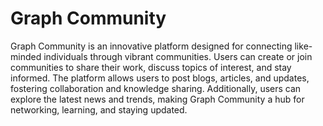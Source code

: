 
# Graph Community

Graph Community is an innovative platform designed for connecting like-minded individuals through vibrant communities. Users can create or join communities to share their work, discuss topics of interest, and stay informed. The platform allows users to post blogs, articles, and updates, fostering collaboration and knowledge sharing. Additionally, users can explore the latest news and trends, making Graph Community a hub for networking, learning, and staying updated.
